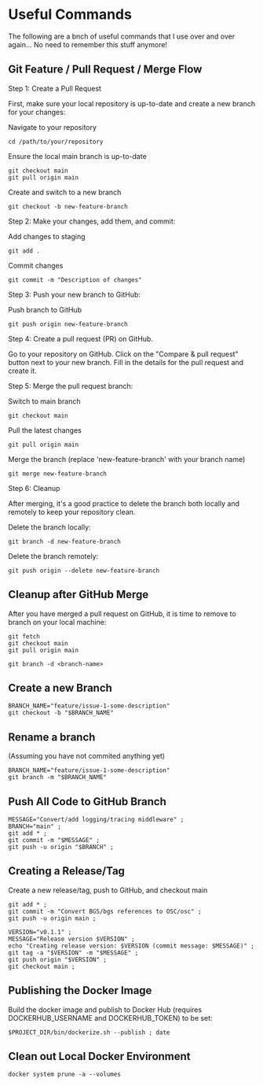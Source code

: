 # Useful Commands

The following are a bnch of useful commands that I use
over and over again... No need to remember this stuff anymore!

## Git Feature / Pull Request / Merge Flow

Step 1: Create a Pull Request

First, make sure your local repository is up-to-date and create a new branch for your changes:

Navigate to your repository
~~~~
cd /path/to/your/repository
~~~~

Ensure the local main branch is up-to-date
~~~~
git checkout main
git pull origin main
~~~~

Create and switch to a new branch
~~~~
git checkout -b new-feature-branch
~~~~

Step 2: Make your changes, add them, and commit:

Add changes to staging
~~~~
git add .
~~~~

Commit changes
~~~~
git commit -m "Description of changes"
~~~~

Step 3: Push your new branch to GitHub:

Push branch to GitHub
~~~~
git push origin new-feature-branch
~~~~

Step 4: Create a pull request (PR) on GitHub.

Go to your repository on GitHub.
Click on the "Compare & pull request" button next to your new branch.
Fill in the details for the pull request and create it.

Step 5: Merge the pull request branch:

Switch to main branch
~~~~
git checkout main
~~~~

Pull the latest changes
~~~~
git pull origin main
~~~~

Merge the branch (replace 'new-feature-branch' with your branch name)
~~~~
git merge new-feature-branch
~~~~

Step 6: Cleanup

After merging, it's a good practice to delete the branch both locally
and remotely to keep your repository clean.

Delete the branch locally:
~~~~
git branch -d new-feature-branch
~~~~

Delete the branch remotely:
~~~~
git push origin --delete new-feature-branch
~~~~

## Cleanup after GitHub Merge

After you have merged a pull request on GitHub, it is
time to remove to branch on your local machine:
~~~~
git fetch
git checkout main
git pull origin main

git branch -d <branch-name>
~~~~

## Create a new Branch

~~~~
BRANCH_NAME="feature/issue-1-some-description"
git checkout -b "$BRANCH_NAME"
~~~~

## Rename a branch

(Assuming you have not commited anything yet)
~~~~
BRANCH_NAME="feature/issue-1-some-description"
git branch -m "$BRANCH_NAME"
~~~~

## Push All Code to GitHub Branch

~~~~
MESSAGE="Convert/add logging/tracing middleware" ;
BRANCH="main" ;
git add * ;
git commit -m "$MESSAGE" ;
git push -u origin "$BRANCH" ;
~~~~

## Creating a Release/Tag

Create a new release/tag, push to GitHub, and checkout main
~~~~
git add * ;
git commit -m "Convert BGS/bgs references to OSC/osc" ;
git push -u origin main ;

VERSION="v0.1.1" ;
MESSAGE="Release version $VERSION" ;
echo "Creating release version: $VERSION (commit message: $MESSAGE)" ;
git tag -a "$VERSION" -m "$MESSAGE" ;
git push origin "$VERSION" ;
git checkout main ;
~~~~

## Publishing the Docker Image

Build the docker image and publish to Docker Hub
(requires DOCKERHUB_USERNAME and DOCKERHUB_TOKEN)
to be set:
~~~~
$PROJECT_DIR/bin/dockerize.sh --publish ; date
~~~~

## Clean out Local Docker Environment

~~~~
docker system prune -a --volumes
~~~~